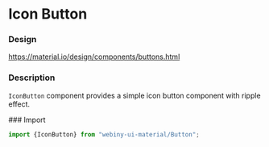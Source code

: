 # Icon Button

### Design
<a href="https://material.io/design/components/buttons.html" target="_blank">https://material.io/design/components/buttons.html</a>

### Description
`IconButton` component provides a simple icon button component with ripple effect. 

### Import
```js
import {IconButton} from "webiny-ui-material/Button";
```